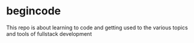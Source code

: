 # begincode
This repo is about learning to code and getting used to the various topics and tools of fullstack development
